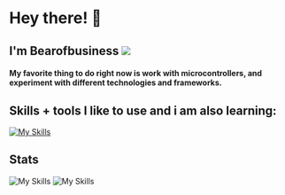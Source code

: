 # Hey there! 👋
## **I'm Bearofbusiness** <img src="https://komarev.com/ghpvc/?username=Bearofbusines&color=15171a">


#### My favorite thing to do right now is work with microcontrollers, and experiment with different technologies and frameworks.

## Skills + tools I like to use and i am also learning:

[![My Skills](https://skillicons.dev/icons?i=nix,arch,zig,arduino,bash,cpp,c,cs,java,linux,sqlite,py,react,unity)](https://skillicons.dev)

## Stats
![My Skills](https://github-readme-stats.vercel.app/api?username=bearofbusiness&count_private=true&show_icons=true&theme=dark)
![My Skills](https://github-readme-stats.vercel.app/api/top-langs/?username=bearofbusiness&layout=compact&theme=dark)
